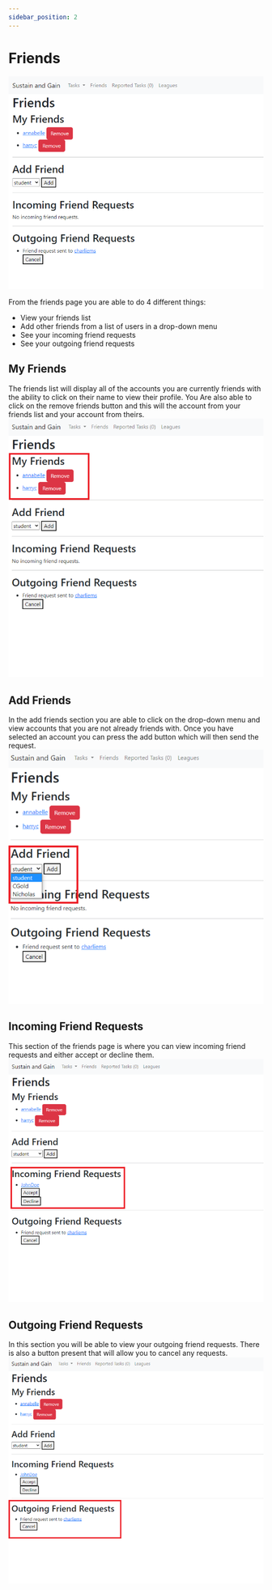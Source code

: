 ```yaml
---
sidebar_position: 2
---
```


# Friends

![Overview Friends picture](./assets/friends.png)

From the friends page you are able to do 4 different things:
- View your friends list
- Add other friends from a list of users in a drop-down menu
- See your incoming friend requests
- See your outgoing friend requests

## My Friends
The friends list will display all of the accounts you are currently friends with the ability to click on their name to view their profile.
You Are also able to click on the remove friends button and this will the account from your friends list and your account from theirs.
![My Friends](./assets/friends2.png)


## Add Friends
In the add friends section you are able to click on the drop-down menu and view accounts that you are not already friends
with. Once you have selected an account you can press the add button which will then send the request.
![Add Friends](./assets/friends3.png)

## Incoming Friend Requests
This section of the friends page is where you can view incoming friend requests and either accept or decline them.
![Incoming Friend Requests](./assets/friends4.png)



## Outgoing Friend Requests
In this section you will be able to view your outgoing friend requests. There is also a button present that will allow you to
cancel any requests.
![Reported tasks view](./assets/friends5.png)
